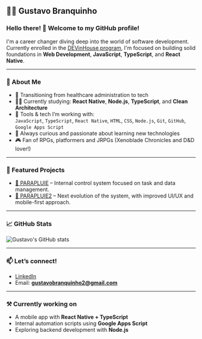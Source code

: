 ## 🧑‍💻 Gustavo Branquinho

### Hello there! 👋 Welcome to my GitHub profile!

I'm a career changer diving deep into the world of software development. Currently enrolled in the [DEVinHouse program](https://www.senai-sc.com.br/), I'm focused on building solid foundations in **Web Development**, **JavaScript**, **TypeScript**, and **React Native**.

---

### 🚀 About Me

- 🎯 Transitioning from healthcare administration to tech  
- 👨‍🏫 Currently studying: **React Native**, **Node.js**, **TypeScript**, and **Clean Architecture**  
- 🔧 Tools & tech I’m working with:  
  `JavaScript`, `TypeScript`, `React Native`, `HTML`, `CSS`, `Node.js`, `Git`, `GitHub`, `Google Apps Script`  
- 🌱 Always curious and passionate about learning new technologies  
- 🎮 Fan of RPGs, platformers and JRPGs (Xenoblade Chronicles and D&D lover!)  

---

### 🧩 Featured Projects

- [🔗 PARAPLUIE](https://github.com/branquinho91/PARAPLUIE) – Internal control system focused on task and data management.  
- [🔗 PARAPLUIE2](https://github.com/branquinho91/PARAPLUIE2) – Next evolution of the system, with improved UI/UX and mobile-first approach.  

---

### 📈 GitHub Stats

![Gustavo's GitHub stats](https://github-readme-stats.vercel.app/api?username=branquinho91&show_icons=true&theme=tokyonight)

---

### 📫 Let’s connect!

- [LinkedIn](https://www.linkedin.com/in/gustavobranquinho2/)
- Email: **gustavobranquinho2@gmail.com**  

---

### ⚒️ Currently working on

- A mobile app with **React Native + TypeScript**  
- Internal automation scripts using **Google Apps Script**  
- Exploring backend development with **Node.js**  
